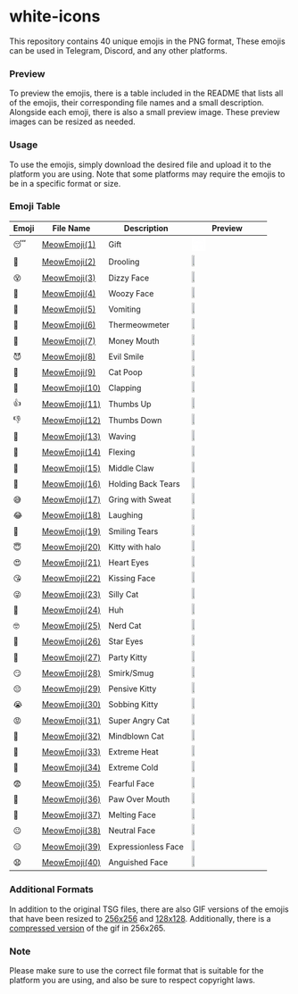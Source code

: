 # white-icons

This repository contains 40 unique emojis in the PNG format, These emojis can be used in Telegram, Discord, and any other platforms.

### Preview

To preview the emojis, there is a table included in the README that lists all of the emojis, their corresponding file names and a small description. Alongside each emoji, there is also a small preview image. These preview images can be resized as needed.

### Usage

To use the emojis, simply download the desired file and upload it to the platform you are using. Note that some platforms may require the emojis to be in a specific format or size.

### Emoji Table

| Emoji | File Name | Description | Preview |
|-------|-----------|-------------|---------|
| 😴 | [MeowEmoji(1)](gif/MeowEmoji_%20(1).gif) | Gift | <img src="32x/gift_icon_white.png" width="20%" height="20%"> |
| 🤤 | [MeowEmoji(2)](gif/MeowEmoji_%20(2).gif) | Drooling | <img src="gif/MeowEmoji_%20(2).gif" width="20%" height="20%"> |
| 😵 | [MeowEmoji(3)](gif/MeowEmoji_%20(3).gif) | Dizzy Face | <img src="gif/MeowEmoji_%20(3).gif" width="20%" height="20%"> |
| 🥴 | [MeowEmoji(4)](gif/MeowEmoji_%20(4).gif) | Woozy Face | <img src="gif/MeowEmoji_%20(4).gif" width="20%" height="20%"> |
| 🤮 | [MeowEmoji(5)](gif/MeowEmoji_%20(5).gif) | Vomiting | <img src="gif/MeowEmoji_%20(5).gif" width="20%" height="20%"> |
| 🤒 | [MeowEmoji(6)](gif/MeowEmoji_%20(6).gif) | Thermeowmeter | <img src="gif/MeowEmoji_%20(6).gif" width="20%" height="20%"> |
| 🤑 | [MeowEmoji(7)](gif/MeowEmoji_%20(7).gif) | Money Mouth | <img src="gif/MeowEmoji_%20(7).gif" width="20%" height="20%"> |
| 😈 | [MeowEmoji(8)](gif/MeowEmoji_%20(8).gif) | Evil Smile | <img src="gif/MeowEmoji_%20(8).gif" width="20%" height="20%"> |
| 💩 | [MeowEmoji(9)](gif/MeowEmoji_%20(9).gif) | Cat Poop | <img src="gif/MeowEmoji_%20(9).gif" width="20%" height="20%"> |
| 👏 | [MeowEmoji(10)](gif/MeowEmoji_%20(10).gif) | Clapping | <img src="gif/MeowEmoji_%20(10).gif" width="20%" height="20%"> |
| 👍 | [MeowEmoji(11)](gif/MeowEmoji_%20(11).gif) | Thumbs Up | <img src="gif/MeowEmoji_%20(11).gif" width="20%" height="20%"> |
| 👎 | [MeowEmoji(12)](gif/MeowEmoji_%20(12).gif) | Thumbs Down | <img src="gif/MeowEmoji_%20(12).gif" width="20%" height="20%"> |
| 👋 | [MeowEmoji(13)](gif/MeowEmoji_%20(13).gif) | Waving | <img src="gif/MeowEmoji_%20(13).gif" width="20%" height="20%"> |
| 💪 | [MeowEmoji(14)](gif/MeowEmoji_%20(14).gif) | Flexing | <img src="gif/MeowEmoji_%20(14).gif" width="20%" height="20%"> |
| 🖕 | [MeowEmoji(15)](gif/MeowEmoji_%20(15).gif) | Middle Claw | <img src="gif/MeowEmoji_%20(15).gif" width="20%" height="20%"> |
| 🥹 | [MeowEmoji(16)](gif/MeowEmoji_%20(16).gif) | Holding Back Tears | <img src="gif/MeowEmoji_%20(16).gif" width="20%" height="20%"> |
| 😅 | [MeowEmoji(17)](gif/MeowEmoji_%20(17).gif) | Gring with Sweat | <img src="gif/MeowEmoji_%20(17).gif" width="20%" height="20%"> |
| 😂 | [MeowEmoji(18)](gif/MeowEmoji_%20(18).gif) | Laughing | <img src="gif/MeowEmoji_%20(18).gif" width="20%" height="20%"> |
| 🥲 | [MeowEmoji(19)](gif/MeowEmoji_%20(19).gif) | Smiling Tears | <img src="gif/MeowEmoji_%20(19).gif" width="20%" height="20%"> |
| 😇 | [MeowEmoji(20)](gif/MeowEmoji_%20(20).gif) | Kitty with halo | <img src="gif/MeowEmoji_%20(20).gif" width="20%" height="20%"> |
| 😍 | [MeowEmoji(21)](gif/MeowEmoji_%20(21).gif) | Heart Eyes | <img src="gif/MeowEmoji_%20(21).gif" width="20%" height="20%"> |
| 😘 | [MeowEmoji(22)](gif/MeowEmoji_%20(22).gif) | Kissing Face | <img src="gif/MeowEmoji_%20(22).gif" width="20%" height="20%"> |
| 😜 | [MeowEmoji(23)](gif/MeowEmoji_%20(23).gif) | Silly Cat | <img src="gif/MeowEmoji_%20(23).gif" width="20%" height="20%"> |
| 🤨 | [MeowEmoji(24)](gif/MeowEmoji_%20(24).gif) | Huh | <img src="gif/MeowEmoji_%20(24).gif" width="20%" height="20%"> |
| 🤓 | [MeowEmoji(25)](gif/MeowEmoji_%20(25).gif) | Nerd Cat | <img src="gif/MeowEmoji_%20(25).gif" width="20%" height="20%"> |
| 🤩 | [MeowEmoji(26)](gif/MeowEmoji_%20(26).gif) | Star Eyes | <img src="gif/MeowEmoji_%20(26).gif" width="20%" height="20%"> |
| 🥳 | [MeowEmoji(27)](gif/MeowEmoji_%20(27).gif) | Party Kitty | <img src="gif/MeowEmoji_%20(27).gif" width="20%" height="20%"> |
| 😏 | [MeowEmoji(28)](gif/MeowEmoji_%20(28).gif) | Smirk/Smug | <img src="gif/MeowEmoji_%20(28).gif" width="20%" height="20%"> |
| 😔 | [MeowEmoji(29)](gif/MeowEmoji_%20(29).gif) | Pensive Kitty | <img src="gif/MeowEmoji_%20(29).gif" width="20%" height="20%"> |
| 😭 | [MeowEmoji(30)](gif/MeowEmoji_%20(30).gif) | Sobbing Kitty| <img src="gif/MeowEmoji_%20(30).gif" width="20%" height="20%"> |
| 😡 | [MeowEmoji(31)](gif/MeowEmoji_%20(31).gif) | Super Angry Cat | <img src="gif/MeowEmoji_%20(31).gif" width="20%" height="20%"> |
| 🤯 | [MeowEmoji(32)](gif/MeowEmoji_%20(32).gif) | Mindblown Cat | <img src="gif/MeowEmoji_%20(32).gif" width="20%" height="20%"> |
| 🥵 | [MeowEmoji(33)](gif/MeowEmoji_%20(33).gif) | Extreme Heat | <img src="gif/MeowEmoji_%20(33).gif" width="20%" height="20%"> |
| 🥶 | [MeowEmoji(34)](gif/MeowEmoji_%20(34).gif) | Extreme Cold | <img src="gif/MeowEmoji_%20(34).gif" width="20%" height="20%"> |
| 😨 | [MeowEmoji(35)](gif/MeowEmoji_%20(35).gif) | Fearful Face | <img src="gif/MeowEmoji_%20(35).gif" width="20%" height="20%"> |
| 🤭 | [MeowEmoji(36)](gif/MeowEmoji_%20(36).gif) | Paw Over Mouth | <img src="gif/MeowEmoji_%20(36).gif" width="20%" height="20%"> |
| 🫠 | [MeowEmoji(37)](gif/MeowEmoji_%20(37).gif) | Melting Face | <img src="gif/MeowEmoji_%20(37).gif" width="20%" height="20%"> |
| 😐 | [MeowEmoji(38)](gif/MeowEmoji_%20(38).gif) | Neutral Face | <img src="gif/MeowEmoji_%20(38).gif" width="20%" height="20%"> |
| 😑 | [MeowEmoji(39)](gif/MeowEmoji_%20(39).gif) | Expressionless Face | <img src="gif/MeowEmoji_%20(39).gif" width="20%" height="20%"> |
| 😧 | [MeowEmoji(40)](gif/MeowEmoji_%20(40).gif) | Anguished Face | <img src="gif/MeowEmoji_%20(40).gif" width="20%" height="20%"> |



### Additional Formats

In addition to the original TSG files, there are also GIF versions of the emojis that have been resized to [256x256](256x256) and [128x128](128x128). Additionally, there is a [compressed version](256x256%20Compressed) of the gif in 256x265.


### Note

Please make sure to use the correct file format that is suitable for the platform you are using, and also be sure to respect copyright laws.
